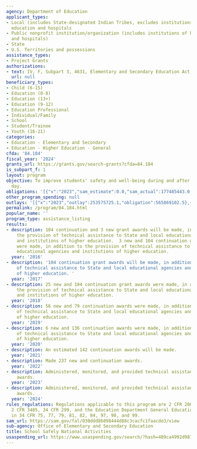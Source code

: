 ```yaml
---
agency: Department of Education
applicant_types:
- Local (includes State-designated Indian Tribes, excludes institutions of higher
  education and hospitals
- Public nonprofit institution/organization (includes institutions of higher education
  and hospitals)
- State
- U.S. Territories and possessions
assistance_types:
- Project Grants
authorizations:
- text: IV, F, Subpart 3, 4631, Elementary and Secondary Education Act, as amended.
  url: null
beneficiary_types:
- Child (6-15)
- Education (0-8)
- Education (13+)
- Education (9-12)
- Education Professional
- Individual/Family
- School
- Student/Trainee
- Youth (16-21)
categories:
- Education - Elementary and Secondary
- Education - Higher Education - General
cfda: '84.184'
fiscal_year: '2024'
grants_url: https://grants.gov/search-grants?cfda=84.184
is_subpart_f: 1
layout: program
objective: To improve students' safety and well-being during and after the school
  day.
obligations: '[{"x":"2023","sam_estimate":0.0,"sam_actual":177485443.0,"usa_spending_actual":360916796.7},{"x":"2024","sam_estimate":0.0,"sam_actual":155817926.0,"usa_spending_actual":341732408.78},{"x":"2025","sam_estimate":0.0,"sam_actual":216000000.0,"usa_spending_actual":1559923.93}]'
other_program_spending: null
outlays: '[{"x":"2023","outlay":253575725.1,"obligation":565869102.5},{"x":"2024","outlay":11399579.87,"obligation":61677704.92},{"x":"2025","outlay":0.0,"obligation":1140568.0}]'
permalink: /program/84.184.html
popular_name: ''
program_type: assistance_listing
results:
- description: 104 continuation and 3 new grant awards will be made, in addition to
    the provision of technical assistance to State and local educational agencies
    and institutions of higher education.  3 new and 104 continuation grant awards
    were made, in addition to the provision of technical assistance to State and local
    educational agencies and institutions of higher education.
  year: '2016'
- description: '104 continuation grant awards will be made, in addition to the provision
    of technical assistance to State and local educational agencies and institutions
    of higher education. '
  year: '2017'
- description: 25 new and 104 continuation grant awards were made, in addition to
    the provision of technical assistance to State and local educational agencies
    and institutions of higher education.
  year: '2018'
- description: 56 new and 79 continuation awards were made, in addition to the provision
    of technical assistance to State and local educational agencies and institutions
    of higher education.
  year: '2019'
- description: 6 new and 136 continuation awards were made, in addition to the provision
    of technical assistance to State and local educational agencies and institutions
    of higher education.
  year: '2020'
- description: An estimated 142 continuation awards will be made.
  year: '2021'
- description: Made 237 new and continuation awards.
  year: '2022'
- description: Administered, monitored, and provided technical assistance to 251 grant
    awards.
  year: '2023'
- description: Administered, monitored, and provided technical assistance to 233 grant
    awards.
  year: '2024'
rules_regulations: Regulations applicable to this program are 2 CFR 200, 2 CFR 3474,
  2 CFR 3485, 34 CFR 299, and the Education Department General Education Regulations
  in 34 CFR 75, 77, 79, 81, 82, 84, 97, 98, and 99.
sam_url: https://sam.gov/fal/030ddd86898444d88c3cacfc1faacde3/view
sub-agency: Office of Elementary and Secondary Education
title: School Safely National Activities
usaspending_url: https://www.usaspending.gov/search/?hash=489ca4992d98168de19b07cab01486cd
---
```

